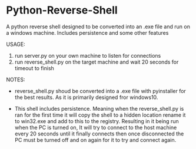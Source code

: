 # Python-Reverse-Shell
A python reverse shell designed to be converted into an .exe file and run on a windows machine. Includes persistence and some other features

USAGE:
1. run server.py on your own machine to listen for connections
2. run reverse_shell.py on the target machine and wait 20 seconds for timeout to finish

NOTES:

- reverse_shell.py shoud be converted into a .exe file with pyinstaller for the best results. As it is primarily designed fror windows10.

- This shell includes persistence. Meaning when the reverse_shell.py is ran for the first time it will copy the shell to a hidden location rename it to
 win32.exe and add to this to the registry. Resulting in it being run when the PC is turned on, It will try to connect to the host machine every 20 seconds 
 until it finally connects then once disconnected the PC must be turned off and on again for it to try and connect again.
